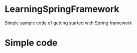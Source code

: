 # LearningSpringFramework
Simple sample code of getting started with Spring framework


# Simple code 
